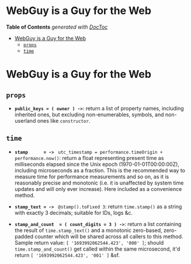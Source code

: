 
# WebGuy is a Guy for the Web


<!-- START doctoc generated TOC please keep comment here to allow auto update -->
<!-- DON'T EDIT THIS SECTION, INSTEAD RE-RUN doctoc TO UPDATE -->
**Table of Contents**  *generated with [DocToc](https://github.com/thlorenz/doctoc)*

- [WebGuy is a Guy for the Web](#webguy-is-a-guy-for-the-web)
  - [`props`](#props)
  - [`time`](#time)

<!-- END doctoc generated TOC please keep comment here to allow auto update -->





# WebGuy is a Guy for the Web

## `props`

* **`public_keys = ( owner ) ->`**: return a list of property names, including inherited ones, but excluding
  non-enumerables, symbols, and non-userland ones like `constructor`.

## `time`

* **`stamp      = -> `** `utc_timestamp = performance.timeOrigin + performance.now()`: return a float
  representing present time as milliseconds elapsed since the Unix epoch (1970-01-01T00:00:00Z), including
  microseconds as a fraction. This is the recommended way to measure time for performance measurements and
  so on, as it is reasonably precise and monotonic (i.e. it is unaffected by system time updates and will
  only ever increase). Here included as a convenience method.

* **`stamp_text = -> `** `@stamp().toFixed 3`: return `time.stamp()` as a string with exactly 3 decimals;
  suitable for IDs, logs &c.

* **`stamp_and_count  = ( count_digits = 3 ) ->`**: return a list containing the result of
  `time.stamp_text()` and a monotonic zero-based, zero-padded counter which will be shared across all
  callers to this method. Sample return value: `[ '1693992062544.423', '000' ]`; should
  `time.stamp_and_count()` get called within the same microsecond, it'd return `[ '1693992062544.423', '001'
  ]` &sf.
